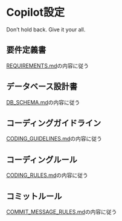 # Copilot設定

Don’t hold back. Give it your all.

## 要件定義書
[REQUIREMENTS.md](../docs/REQUIREMENTS.md)の内容に従う

## データベース設計書
[DB_SCHEMA.md](../docs/DB_SCHEMA.md)の内容に従う

## コーディングガイドライン
[CODING_GUIDELINES.md](../docs/CODING_GUIDELINES.md)の内容に従う

## コーディングルール
[CODING_RULES.md](../docs/CODING_RULES.md)の内容に従う

## コミットルール
[COMMIT_MESSAGE_RULES.md](../docs/COMMIT_MESSAGE_RULES.md)の内容に従う
